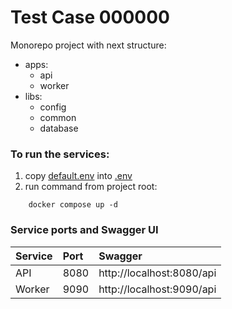 # Test Case 000000

Monorepo project with next structure:
- apps:
  - api
  - worker
- libs:
  - config
  - common
  - database

### To run the services:
1. copy [default.env](default.env) into [.env](.env)
2. run command from project root:
```shell
    docker compose up -d
```

### Service ports and Swagger UI
| Service    | Port | Swagger                   |
|:-----------|:-----|:--------------------------|
| API        | 8080 | http://localhost:8080/api |
| Worker     | 9090 | http://localhost:9090/api |

